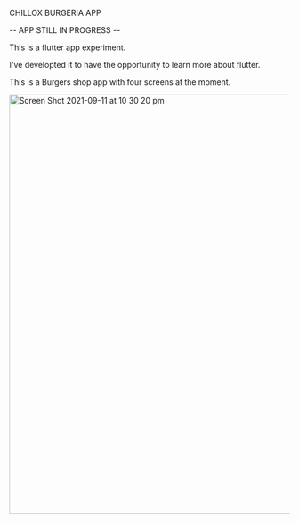 CHILLOX BURGERIA APP  

-- APP STILL IN PROGRESS --

This is a flutter app experiment.

I've developted it to have the opportunity to learn more about flutter.

This is a Burgers shop app with four screens at the moment.


<img width="752" alt="Screen Shot 2021-09-11 at 10 30 20 pm" src="https://user-images.githubusercontent.com/85221055/132947943-478891b0-5b7a-439d-bfd3-cfab604e8299.png">

